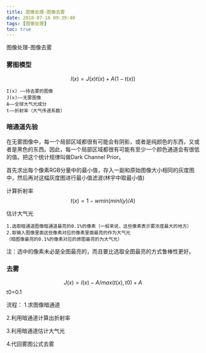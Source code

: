 ```yaml
---
title: 图像处理-图像去雾
date: 2018-07-16 09:39:40
tags: [图像处理]
toc: true
---
```


图像处理-图像去雾

<!--more-->


### 雾图模型

$$I(x)=J(x)t(x)+A(1-t(x))$$
```
I(x) ——待去雾的图像
J(x)——无雾图像
A——全球大气光成分
t——折射率（大气传递系数）
```
### 暗通道先验

在无雾图像中，每一个局部区域都很有可能会有阴影，或者是纯颜色的东西，又或者是黑色的东西。因此，每一个局部区域都很有可能有至少一个颜色通道会有很低的值。把这个统计规律叫做Dark Channel Prior。

首先求出每个像素RGB分量中的最小值，存入一副和原始图像大小相同的灰度图中，然后再对这幅灰度图进行最小值滤波(林宇中取最小值)

计算折射率
$$t(x)=1-wmin(minI(y)/A)$$

估计大气光 
```
1.选取暗通道图像暗通道最亮的0.1%的像素（一般来说，这些像素表示雾浓度最大的地方）
2.取输入图像里面这些像素对应的像素里面最亮的作为大气光
（暗图像最亮的0.1%的像素对应的原图最亮的为大气光）
```
注：选中的像素未必是全图最亮的，而且要比选取全图最亮的方式鲁棒性更好。


### 去雾

$$J(x)=I(x)-A/max(t(x),t0) +A$$
t0=0.1

流程：
1.求图像暗通道

2.利用暗通道计算出折射率

3.利用暗通道估计大气光

4.代回雾图公式去雾